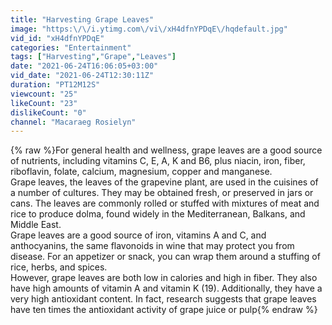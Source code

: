 ```yaml
---
title: "Harvesting Grape Leaves"
image: "https:\/\/i.ytimg.com\/vi\/xH4dfnYPDqE\/hqdefault.jpg"
vid_id: "xH4dfnYPDqE"
categories: "Entertainment"
tags: ["Harvesting","Grape","Leaves"]
date: "2021-06-24T16:06:05+03:00"
vid_date: "2021-06-24T12:30:11Z"
duration: "PT12M12S"
viewcount: "25"
likeCount: "23"
dislikeCount: "0"
channel: "Macaraeg Rosielyn"
---
```

{% raw %}For general health and wellness, grape leaves are a good source of nutrients, including vitamins C, E, A, K and B6, plus niacin, iron, fiber, riboflavin, folate, calcium, magnesium, copper and manganese.<br />Grape leaves, the leaves of the grapevine plant, are used in the cuisines of a number of cultures. They may be obtained fresh, or preserved in jars or cans. The leaves are commonly rolled or stuffed with mixtures of meat and rice to produce dolma, found widely in the Mediterranean, Balkans, and Middle East.<br />Grape leaves are a good source of iron, vitamins A and C, and anthocyanins, the same flavonoids in wine that may protect you from disease. For an appetizer or snack, you can wrap them around a stuffing of rice, herbs, and spices.<br />However, grape leaves are both low in calories and high in fiber. They also have high amounts of vitamin A and vitamin K (19). Additionally, they have a very high antioxidant content. In fact, research suggests that grape leaves have ten times the antioxidant activity of grape juice or pulp{% endraw %}
